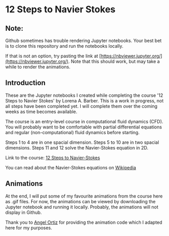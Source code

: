 # 12 Steps to Navier Stokes

## Note:

Github sometimes has trouble rendering Jupyter notebooks.
Your best bet is to clone this repository and run the notebooks locally.

If that is not an option, try pasting the link at [https://nbviewer.jupyter.org/](https://nbviewer.jupyter.org/). 
Note that this should work, but may take a while to render the animations.

## Introduction

These are the Jupyter notebooks I created while completing the course '12 Steps to Navier Stokes' by Lorena A. Barber.
This is a work in progress, not all steps have been completed yet.
I will complete them over the coming weeks as time becomes available.

The course is an entry-level course in computational fluid dynamics (CFD).
You will probably want to be comfortable with partial differential equations and regular (non-computational) fluid dynamics before starting.

Steps 1 to 4 are in one spacial dimension.
Steps 5 to 10 are in two spacial dimensions.
Steps 11 and 12 solve the Navier-Stokes equation in 2D.

Link to the course: [12 Steps to Navier-Stokes](https://lorenabarba.com/blog/cfd-python-12-steps-to-navier-stokes/)

You can read about the Navier-Stokes equations on [Wikipedia](https://en.wikipedia.org/wiki/Navier%E2%80%93Stokes_equations)

## Animations

At the end, I will put some of my favourite animations from the course here as .gif files.
For now, the animations can be viewed by downloading the Jupyter notebook and running it locally.
Probably, the animations will not display in Github.

Thank you to [Angel Ortiz](https://github.com/Angelo1211) for providing the animation code which I adapted here for my purposes.
